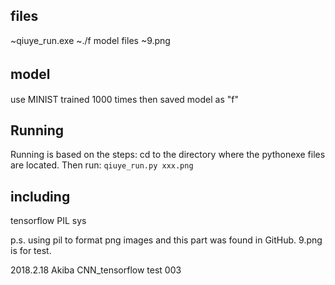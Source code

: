 ## files
~qiuye_run.exe
~./f
    model files
~9.png

## model　
use MINIST trained 1000 times then saved model as "f"

## Running
Running is based on the steps:
cd to the directory where the pythonexe files are located. Then run:
```qiuye_run.py xxx.png```

## including
tensorflow
PIL
sys


p.s.
    using pil to format png images and this part was found in GitHub.
    9.png is for test.



2018.2.18 Akiba CNN_tensorflow test 003